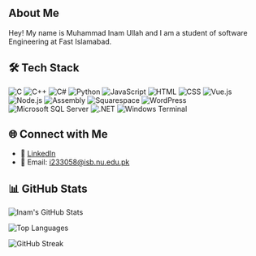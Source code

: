 ## About Me
Hey! My name is Muhammad Inam Ullah and I am a student of software Engineering at Fast Islamabad.

## 🛠 Tech Stack

![C](https://img.shields.io/badge/C-00599C?style=for-the-badge&logo=c&logoColor=white)
![C++](https://img.shields.io/badge/C++-00599C?style=for-the-badge&logo=c%2b%2b&logoColor=white)
![C#](https://img.shields.io/badge/C%23-239120?style=for-the-badge&logo=c-sharp&logoColor=white)
![Python](https://img.shields.io/badge/Python-3776AB?style=for-the-badge&logo=python&logoColor=white)
![JavaScript](https://img.shields.io/badge/JavaScript-F7DF1E?style=for-the-badge&logo=javascript&logoColor=black)
![HTML](https://img.shields.io/badge/HTML5-E34F26?style=for-the-badge&logo=html5&logoColor=white)
![CSS](https://img.shields.io/badge/CSS3-1572B6?style=for-the-badge&logo=css3&logoColor=white)
![Vue.js](https://img.shields.io/badge/Vue.js-35495E?style=for-the-badge&logo=vue.js&logoColor=4FC08D)
![Node.js](https://img.shields.io/badge/Node.js-339933?style=for-the-badge&logo=node.js&logoColor=white)
![Assembly](https://img.shields.io/badge/Assembly-6E4C13?style=for-the-badge&logoColor=white)
![Squarespace](https://img.shields.io/badge/Squarespace-000000?style=for-the-badge&logo=squarespace&logoColor=white)
![WordPress](https://img.shields.io/badge/WordPress-21759B?style=for-the-badge&logo=wordpress&logoColor=white)
![Microsoft SQL Server](https://img.shields.io/badge/Microsoft%20SQL%20Server-CC2927?style=for-the-badge&logo=microsoftsqlserver&logoColor=white)
![.NET](https://img.shields.io/badge/.NET-512BD4?style=for-the-badge&logo=dotnet&logoColor=white)
![Windows Terminal](https://img.shields.io/badge/Windows%20Terminal-4D4D4D?style=for-the-badge&logo=windowsterminal&logoColor=white)



## 🌐 Connect with Me

- 🔗 [LinkedIn](https://www.linkedin.com/in/inam-ullah-5551a8311/)
- 📧 Email: [i233058@isb.nu.edu.pk](mailto:i233058@isb.nu.edu.pk)

## 📊 GitHub Stats

![Inam's GitHub Stats](https://github-readme-stats.vercel.app/api?username=InamUllah2004&show_icons=true&theme=radical)

![Top Languages](https://github-readme-stats.vercel.app/api/top-langs/?username=InamUllah2004&layout=compact&theme=radical)

![GitHub Streak](https://github-readme-streak-stats.herokuapp.com?user=InamUllah2004&theme=radical)


<!--
**InamUllah2004/InamUllah2004** is a ✨ _special_ ✨ repository because its `README.md` (this file) appears on your GitHub profile.

Here are some ideas to get you started:

- 🔭 I’m currently working on ...
- 🌱 I’m currently learning ...
- 👯 I’m looking to collaborate on ...
- 🤔 I’m looking for help with ...
- 💬 Ask me about ...
- 📫 How to reach me: ...
- 😄 Pronouns: ...
- ⚡ Fun fact: ...
-->
